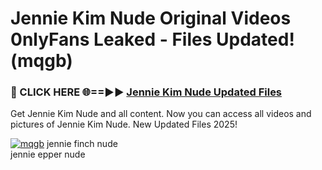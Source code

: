 # Jennie Kim Nude Original Videos 0nlyFans Leaked - Files Updated! (mqgb)

<h3>🔴 CLICK HERE 🌐==►► <a href="https://tinyurl.com/yc6ubb5a" rel="nofollow">Jennie Kim Nude Updated Files</a></h3>

Get Jennie Kim Nude and all content. Now you can access all videos and pictures of Jennie Kim Nude. New Updated Files 2025!

[![mqgb](https://i.imgur.com/7eu0CRL.gif)](https://tinyurl.com/yc6ubb5a)
jennie finch nude<br>
jennie epper nude